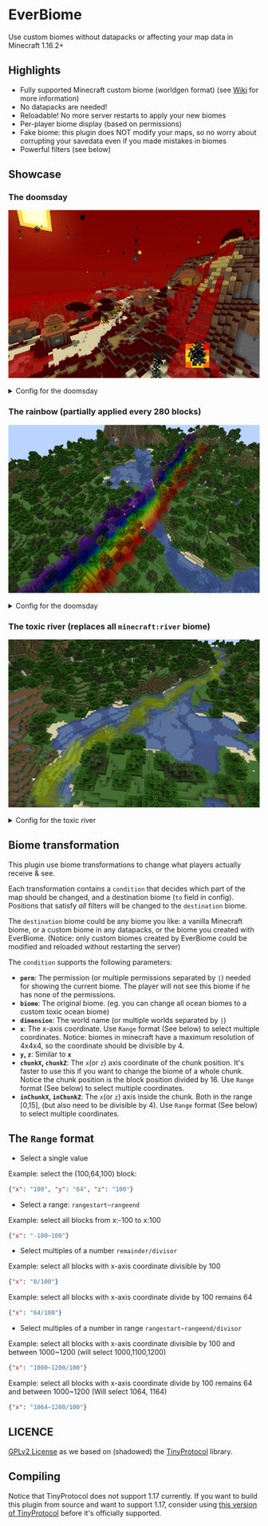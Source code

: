 # EverBiome

Use custom biomes without datapacks or affecting your map data in Minecraft 1.16.2+

## Highlights

- Fully supported Minecraft custom biome (worldgen format) (see [Wiki](https://minecraft.fandom.com/wiki/Custom_world_generation) for more information)
- No datapacks are needed!
- Reloadable! No more server restarts to apply your new biomes
- Per-player biome display (based on permissions)
- Fake biome: this plugin does NOT modify your maps, so no worry about corrupting your savedata even if you made mistakes in biomes
- Powerful filters (see below)

## Showcase

### The doomsday
[![The doomsday biome](https://github.com/EverMCServer/EverBiome/blob/gh-pages/doomsday.min.jpg?raw=true)](https://github.com/EverMCServer/EverBiome/blob/gh-pages/doomsday.png?raw=true)

<details>
  <summary>Config for the doomsday</summary>
  
  <details>
    <summary>config.json</summary>
  
  ```json
[
    {
        "condition": {
        },
        "to": "everbiome:doomsday"
    }
]
  ```

</details>

<details>
    <summary>biomes/doomsday.json</summary>
  
```json
{
  "scale": 0.1,
  "effects": {
    "sky_color": 7798784,
    "fog_color": 8912896,
    "water_color": 16711680,
    "water_fog_color": 16711680,
    "grass_color": 7798784,
    "foliage_color": 7798784,
    "particle": {
      "probability": 0.01,
      "options": {
        "type": "minecraft:lava"
      }
    },
    "additions_sound": {
      "sound": "minecraft:ambient.cave",
      "tick_chance": 0.01
    }
  },
  "precipitation": "rain",
  "temperature": 2.0,
  "downfall": 0.0,
  "category": "the_end",
  "parent": "the_end",
  "depth": -1.0
}
```

</details>
  
</details>


### The rainbow (partially applied every 280 blocks)

[![The rainbow](https://github.com/EverMCServer/EverBiome/blob/gh-pages/rainbow.min.jpg?raw=true)](https://github.com/EverMCServer/EverBiome/blob/gh-pages/rainbow.png?raw=true)
<details>
  <summary>Config for the doomsday</summary>
  
  <details>
    <summary>config.json</summary>
  
  ```json
[
    {
        "condition": {
            "x": "0/280"
        },
        "to": "everbiome:red"
    },
    {
        "condition": {
            "x": "4/280"
        },
        "to": "everbiome:orange"
    },
    {
        "condition": {
            "x": "8/280"
        },
        "to": "everbiome:yellow"
    },
    {
        "condition": {
            "x": "12/280"
        },
        "to": "everbiome:green"
    },
    {
        "condition": {
            "x": "16/280"
        },
        "to": "everbiome:blue"
    },
    {
        "condition": {
            "x": "20/280"
        },
        "to": "everbiome:indigo"
    },
    {
        "condition": {
            "x": "24/280"
        },
        "to": "everbiome:violet"
    }
]
  ```

</details>

<details>
    <summary>biomes/red.json</summary>
  
```json
{
  "scale": 0.1,
  "effects": {
    "sky_color": 8103167,
    "fog_color": 16711680,
    "water_color": 16711680,
    "water_fog_color": 16711680,
    "grass_color": 16711680,
    "foliage_color": 16711680
  },
  "precipitation": "rain",
  "temperature": 0.5,
  "downfall": 0.5,
  "category": "ocean",
  "depth": -1.0
}
```

</details>

<details>
    <summary>biomes/orange.json</summary>
  
```json
{
  "scale": 0.1,
  "effects": {
    "sky_color": 8103167,
    "fog_color": 16744192,
    "water_color": 16744192,
    "water_fog_color": 16744192,
    "grass_color": 16744192,
    "foliage_color": 16744192
  },
  "precipitation": "rain",
  "temperature": 0.5,
  "downfall": 0.5,
  "category": "ocean",
  "depth": -1.0
}
```

</details>

<details>
    <summary>biomes/yellow.json</summary>
  
```json
{
  "scale": 0.1,
  "effects": {
    "sky_color": 8103167,
    "fog_color": 16776960,
    "water_color": 16776960,
    "water_fog_color": 16776960,
    "grass_color": 16776960,
    "foliage_color": 16776960
  },
  "precipitation": "rain",
  "temperature": 0.5,
  "downfall": 0.5,
  "category": "ocean",
  "depth": -1.0
}
```

</details>

<details>
    <summary>biomes/green.json</summary>
  
```json
{
  "scale": 0.1,
  "effects": {
    "sky_color": 8103167,
    "fog_color": 65280,
    "water_color": 65280,
    "water_fog_color": 65280,
    "grass_color": 65280,
    "foliage_color": 65280
  },
  "precipitation": "rain",
  "temperature": 0.5,
  "downfall": 0.5,
  "category": "ocean",
  "depth": -1.0
}
```

</details>

<details>
    <summary>biomes/blue.json</summary>
  
```json
{
  "scale": 0.1,
  "effects": {
    "sky_color": 8103167,
    "fog_color": 255,
    "water_color": 255,
    "water_fog_color": 255,
    "grass_color": 255,
    "foliage_color": 255
  },
  "precipitation": "rain",
  "temperature": 0.5,
  "downfall": 0.5,
  "category": "ocean",
  "depth": -1.0
}
```

</details>

<details>
    <summary>biomes/indigo.json</summary>
  
```json
{
  "scale": 0.1,
  "effects": {
    "sky_color": 8103167,
    "fog_color": 3025759,
    "water_color": 3025759,
    "water_fog_color": 3025759,
    "grass_color": 3025759,
    "foliage_color": 3025759
  },
  "precipitation": "rain",
  "temperature": 0.5,
  "downfall": 0.5,
  "category": "ocean",
  "depth": -1.0
}
```

</details>

<details>
    <summary>biomes/violet.json</summary>
  
```json
{
  "scale": 0.1,
  "effects": {
    "sky_color": 8103167,
    "fog_color": 9109759,
    "water_color": 9109759,
    "water_fog_color": 9109759,
    "grass_color": 9109759,
    "foliage_color": 9109759
  },
  "precipitation": "rain",
  "temperature": 0.5,
  "downfall": 0.5,
  "category": "ocean",
  "depth": -1.0
}
```

</details>

</details>

### The toxic river (replaces all `minecraft:river` biome)

[![The toxic water](https://github.com/EverMCServer/EverBiome/blob/gh-pages/toxic_river.min.jpg?raw=true)](https://github.com/EverMCServer/EverBiome/blob/gh-pages/toxic_river.png?raw=true)

<details>
  <summary>Config for the toxic river</summary>
  
  <details>
    <summary>config.json</summary>
  
  ```json
[
    {
        "condition": {
            "biome": "minecraft:river"
        },
        "to": "everbiome:ocean_toxic"
    }
]
  ```

</details>

<details>
    <summary>biomes/ocean_toxic.json</summary>
  
```json
{
  "scale": 0.1,
  "effects": {
    "sky_color": 8103167,
    "fog_color": 12638463,
    "water_color": 11523840,
    "water_fog_color": 4675328
  },
  "precipitation": "rain",
  "temperature": 0.5,
  "downfall": 0.5,
  "category": "ocean",
  "depth": -1.0
}
```

</details>
  
</details>

## Biome transformation

This plugin use biome transformations to change what players actually receive & see. 

Each transformation contains a `condition` that decides which part of the map should be changed, and a destination biome (`to` field in config). Positions that satisfy *all* filters will be changed to the `destination` biome. 

The `destination` biome could be any biome you like: a vanilla Minecraft biome, or a custom biome in any datapacks, or the biome you created with EverBiome. (Notice: only custom biomes created by EverBiome could be modified and reloaded without restarting the server)

The `condition` supports the following parameters:

- **`perm`**: The permission (or multiple permissions separated by `|`) needed for showing the current biome. The player will not see this biome if he has none of the permissions.
- **`biome`**: The original biome. (eg. you can change all ocean biomes to a custom toxic ocean biome) 
- **`dimension`**: The world name (or multiple worlds separated by `|`)
- **`x`**: The x-axis coordinate. Use `Range` format (See below) to select multiple coordinates. Notice: biomes in minecraft have a maximum resolution of 4x4x4, so the coordinate should be divisible by 4.
- **`y`, `z`**: Similar to **`x`**
- **`chunkX`, `chunkZ`**: The `x`(or `z`) axis coordinate of the chunk position. It's faster to use this if you want to change the biome of a whole chunk. Notice the chunk position is the block position divided by 16. Use `Range` format (See below) to select multiple coordinates. 
- **`inChunkX`, `inChunkZ`**: The `x`(or `z`) axis inside the chunk. Both in the range [0,15], (but also need to be divisible by 4). Use `Range` format (See below) to select multiple coordinates. 

## The `Range` format

- Select a single value

Example: select the (100,64,100) block:
```json
{"x": "100", "y": "64", "z": "100"}
```

- Select a range: `rangestart~rangeend`

Example: select all blocks from x:-100 to x:100
```json
{"x": "-100~100"}
```

- Select multiples of a number `remainder/divisor`

Example: select all blocks with x-axis coordinate divisible by 100
```json
{"x": "0/100"}
```

Example: select all blocks with x-axis coordinate divide by 100 remains 64
```json
{"x": "64/100"}
```

- Select multiples of a number in range `rangestart~rangeend/divisor`

Example: select all blocks with x-axis coordinate divisible by 100 and between 1000~1200 (will select 1000,1100,1200)
```json
{"x": "1000~1200/100"}
```

Example: select all blocks with x-axis coordinate divide by 100 remains 64 and between 1000~1200 (Will select 1064, 1164)
```json
{"x": "1064~1200/100"}
```

## LICENCE

[GPLv2 License](https://github.com/EverMCServer/EverBiome/blob/master/LICENSE) as we based on (shadowed) the [TinyProtocol](https://github.com/aadnk/ProtocolLib/tree/master/TinyProtocol) library.

## Compiling

Notice that TinyProtocol does not support 1.17 currently. If you want to build this plugin from source and want to support 1.17, consider using [this version of TinyProtocol](https://github.com/aadnk/ProtocolLib/pull/194) before it's officially supported.


